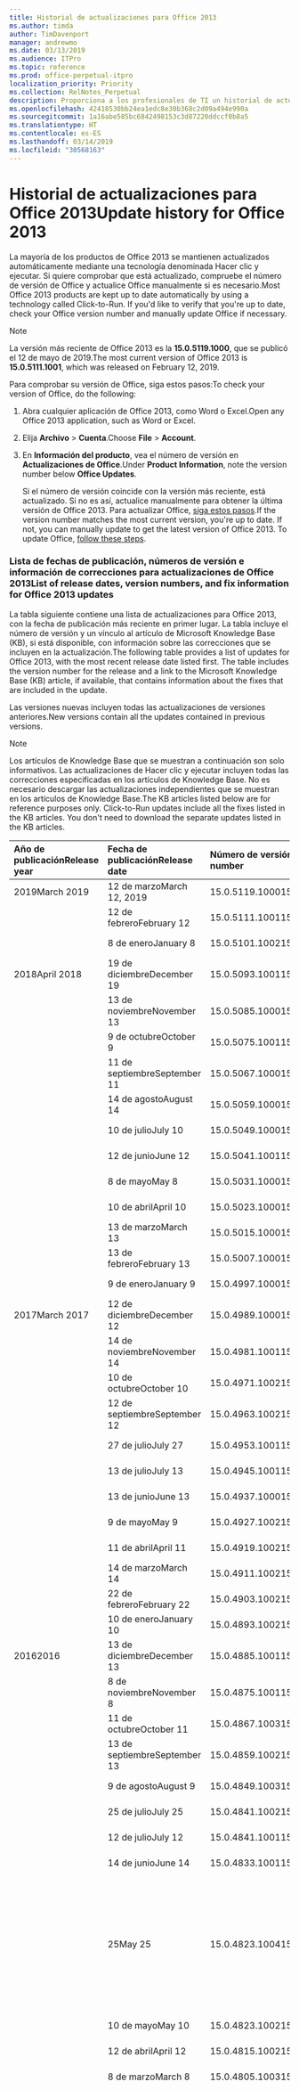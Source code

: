 ```yaml
---
title: Historial de actualizaciones para Office 2013
ms.author: timda
author: TimDavenport
manager: andrewmo
ms.date: 03/13/2019
ms.audience: ITPro
ms.topic: reference
ms.prod: office-perpetual-itpro
localization_priority: Priority
ms.collection: RelNotes_Perpetual
description: Proporciona a los profesionales de TI un historial de actualizaciones para las versiones perpetuas de Office 2013 que usan Hacer clic y ejecutar.
ms.openlocfilehash: 42418530bb24ea1edc8e30b368c2d09a494e990a
ms.sourcegitcommit: 1a16abe585bc6842498153c3d87220ddccf0b8a5
ms.translationtype: HT
ms.contentlocale: es-ES
ms.lasthandoff: 03/14/2019
ms.locfileid: "30568163"
---
```

# <a name="update-history-for-office-2013"></a><span data-ttu-id="50a38-103">Historial de actualizaciones para Office 2013</span><span class="sxs-lookup"><span data-stu-id="50a38-103">Update history for Office 2013</span></span>

<span data-ttu-id="50a38-p101">La mayoría de los productos de Office 2013 se mantienen actualizados automáticamente mediante una tecnología denominada Hacer clic y ejecutar. Si quiere comprobar que está actualizado, compruebe el número de versión de Office y actualice Office manualmente si es necesario.</span><span class="sxs-lookup"><span data-stu-id="50a38-p101">Most Office 2013 products are kept up to date automatically by using a technology called Click-to-Run. If you'd like to verify that you're up to date, check your Office version number and manually update Office if necessary.</span></span>
  
> [!NOTE]
> <span data-ttu-id="50a38-106">La versión más reciente de Office 2013 es la **15.0.5119.1000**, que se publicó el 12 de mayo de 2019.</span><span class="sxs-lookup"><span data-stu-id="50a38-106">The most current version of Office 2013 is **15.0.5111.1001**, which was released on February 12, 2019.</span></span> 
  
<span data-ttu-id="50a38-107">Para comprobar su versión de Office, siga estos pasos:</span><span class="sxs-lookup"><span data-stu-id="50a38-107">To check your version of Office, do the following:</span></span>
  
1. <span data-ttu-id="50a38-108">Abra cualquier aplicación de Office 2013, como Word o Excel.</span><span class="sxs-lookup"><span data-stu-id="50a38-108">Open any Office 2013 application, such as Word or Excel.</span></span>
    
2. <span data-ttu-id="50a38-109">Elija **Archivo** > **Cuenta**.</span><span class="sxs-lookup"><span data-stu-id="50a38-109">Choose **File** > **Account**.</span></span>
    
3. <span data-ttu-id="50a38-110">En **Información del producto**, vea el número de versión en **Actualizaciones de Office**.</span><span class="sxs-lookup"><span data-stu-id="50a38-110">Under **Product Information**, note the version number below **Office Updates**.</span></span>
    
    <span data-ttu-id="50a38-p102">Si el número de versión coincide con la versión más reciente, está actualizado. Si no es así, actualice manualmente para obtener la última versión de Office 2013. Para actualizar Office, [siga estos pasos](https://support.office.com/article/2ab296f3-7f03-43a2-8e50-46de917611c5#ID0EAABAAA=Office_2013).</span><span class="sxs-lookup"><span data-stu-id="50a38-p102">If the version number matches the most current version, you're up to date. If not, you can manually update to get the latest version of Office 2013. To update Office, [follow these steps](https://support.office.com/article/2ab296f3-7f03-43a2-8e50-46de917611c5#ID0EAABAAA=Office_2013).</span></span>
    
### <a name="list-of-release-dates-version-numbers-and-fix-information-for-office-2013-updates"></a><span data-ttu-id="50a38-114">Lista de fechas de publicación, números de versión e información de correcciones para actualizaciones de Office 2013</span><span class="sxs-lookup"><span data-stu-id="50a38-114">List of release dates, version numbers, and fix information for Office 2013 updates</span></span>

<span data-ttu-id="50a38-p103">La tabla siguiente contiene una lista de actualizaciones para Office 2013, con la fecha de publicación más reciente en primer lugar. La tabla incluye el número de versión y un vínculo al artículo de Microsoft Knowledge Base (KB), si está disponible, con información sobre las correcciones que se incluyen en la actualización.</span><span class="sxs-lookup"><span data-stu-id="50a38-p103">The following table provides a list of updates for Office 2013, with the most recent release date listed first. The table includes the version number for the release and a link to the Microsoft Knowledge Base (KB) article, if available, that contains information about the fixes that are included in the update.</span></span>
  
<span data-ttu-id="50a38-117">Las versiones nuevas incluyen todas las actualizaciones de versiones anteriores.</span><span class="sxs-lookup"><span data-stu-id="50a38-117">New versions contain all the updates contained in previous versions.</span></span>

> [!NOTE]
> <span data-ttu-id="50a38-p104">Los artículos de Knowledge Base que se muestran a continuación son solo informativos. Las actualizaciones de Hacer clic y ejecutar incluyen todas las correcciones especificadas en los artículos de Knowledge Base. No es necesario descargar las actualizaciones independientes que se muestran en los artículos de Knowledge Base.</span><span class="sxs-lookup"><span data-stu-id="50a38-p104">The KB articles listed below are for reference purposes only. Click-to-Run updates include all the fixes listed in the KB articles. You don't need to download the separate updates listed in the KB articles.</span></span>

  
|<span data-ttu-id="50a38-121">**Año de publicación**</span><span class="sxs-lookup"><span data-stu-id="50a38-121">**Release year**</span></span>|<span data-ttu-id="50a38-122">**Fecha de publicación**</span><span class="sxs-lookup"><span data-stu-id="50a38-122">**Release date**</span></span>|<span data-ttu-id="50a38-123">**Número de versión**</span><span class="sxs-lookup"><span data-stu-id="50a38-123">**Version number**</span></span>|<span data-ttu-id="50a38-124">**Más información**</span><span class="sxs-lookup"><span data-stu-id="50a38-124">**More information**</span></span>|
|:-----|:-----|:-----|:-----|
|<span data-ttu-id="50a38-125">2019</span><span class="sxs-lookup"><span data-stu-id="50a38-125">March 2019</span></span>|<span data-ttu-id="50a38-126">12 de marzo</span><span class="sxs-lookup"><span data-stu-id="50a38-126">March 12, 2019</span></span>   |<span data-ttu-id="50a38-127">15.0.5119.1000</span><span class="sxs-lookup"><span data-stu-id="50a38-127">15.0.5119.1000</span></span>   |[<span data-ttu-id="50a38-128">KB 4491754</span><span class="sxs-lookup"><span data-stu-id="50a38-128">KB 4491754</span></span>](https://support.microsoft.com/es-ES/help/4491754)  |
||<span data-ttu-id="50a38-129">12 de febrero</span><span class="sxs-lookup"><span data-stu-id="50a38-129">February 12</span></span>   |<span data-ttu-id="50a38-130">15.0.5111.1001</span><span class="sxs-lookup"><span data-stu-id="50a38-130">15.0.5111.1001</span></span>   |[<span data-ttu-id="50a38-131">KB 4488446</span><span class="sxs-lookup"><span data-stu-id="50a38-131">KB 4488446</span></span>](https://support.microsoft.com/es-ES/help/4488446)  |
||<span data-ttu-id="50a38-132">8 de enero</span><span class="sxs-lookup"><span data-stu-id="50a38-132">January 8</span></span>   |<span data-ttu-id="50a38-133">15.0.5101.1002</span><span class="sxs-lookup"><span data-stu-id="50a38-133">15.0.5101.1002</span></span>   |[<span data-ttu-id="50a38-134">KB 4484800</span><span class="sxs-lookup"><span data-stu-id="50a38-134">KB 4484800</span></span>](https://support.microsoft.com/es-ES/help/4484800)  |
|<span data-ttu-id="50a38-135">2018</span><span class="sxs-lookup"><span data-stu-id="50a38-135">April 2018</span></span>|<span data-ttu-id="50a38-136">19 de diciembre</span><span class="sxs-lookup"><span data-stu-id="50a38-136">December 19</span></span>   |<span data-ttu-id="50a38-137">15.0.5093.1001</span><span class="sxs-lookup"><span data-stu-id="50a38-137">15.0.5093.1001</span></span>   |[<span data-ttu-id="50a38-138">KB 4477615</span><span class="sxs-lookup"><span data-stu-id="50a38-138">KB 4477615</span></span>](https://support.microsoft.com/es-ES/help/4477615)  |
||<span data-ttu-id="50a38-139">13 de noviembre</span><span class="sxs-lookup"><span data-stu-id="50a38-139">November 13</span></span>   |<span data-ttu-id="50a38-140">15.0.5085.1000</span><span class="sxs-lookup"><span data-stu-id="50a38-140">15.0.5085.1000</span></span>   |[<span data-ttu-id="50a38-141">KB 4469617</span><span class="sxs-lookup"><span data-stu-id="50a38-141">KB 4469617</span></span>](https://support.microsoft.com/es-ES/help/4469617)  |
||<span data-ttu-id="50a38-142">9 de octubre</span><span class="sxs-lookup"><span data-stu-id="50a38-142">October 9</span></span>   |<span data-ttu-id="50a38-143">15.0.5075.1001</span><span class="sxs-lookup"><span data-stu-id="50a38-143">15.0.5075.1001</span></span>   |[<span data-ttu-id="50a38-144">KB 4464656</span><span class="sxs-lookup"><span data-stu-id="50a38-144">KB 4464656</span></span>](https://support.microsoft.com/es-ES/help/4464656)  |
| |<span data-ttu-id="50a38-145">11 de septiembre</span><span class="sxs-lookup"><span data-stu-id="50a38-145">September 11</span></span>   |<span data-ttu-id="50a38-146">15.0.5067.1000</span><span class="sxs-lookup"><span data-stu-id="50a38-146">15.0.5067.1000</span></span>   |[<span data-ttu-id="50a38-147">KB 4459402</span><span class="sxs-lookup"><span data-stu-id="50a38-147">KB 4459402</span></span>](https://support.microsoft.com/es-ES/help/4459402)  |
||<span data-ttu-id="50a38-148">14 de agosto</span><span class="sxs-lookup"><span data-stu-id="50a38-148">August 14</span></span>   |<span data-ttu-id="50a38-149">15.0.5059.1000</span><span class="sxs-lookup"><span data-stu-id="50a38-149">15.0.5059.1000</span></span>   |[<span data-ttu-id="50a38-150">KB 4346823</span><span class="sxs-lookup"><span data-stu-id="50a38-150">KB 4346823</span></span>](https://support.microsoft.com/es-ES/help/4346823)  |
||<span data-ttu-id="50a38-151">10 de julio</span><span class="sxs-lookup"><span data-stu-id="50a38-151">July 10</span></span>   |<span data-ttu-id="50a38-152">15.0.5049.1000</span><span class="sxs-lookup"><span data-stu-id="50a38-152">15.0.5049.1000</span></span>   |[<span data-ttu-id="50a38-153">KB 4340798</span><span class="sxs-lookup"><span data-stu-id="50a38-153">KB 4340798</span></span>](https://support.microsoft.com/es-ES/help/4340798)  |
||<span data-ttu-id="50a38-154">12 de junio</span><span class="sxs-lookup"><span data-stu-id="50a38-154">June 12</span></span>   |<span data-ttu-id="50a38-155">15.0.5041.1001</span><span class="sxs-lookup"><span data-stu-id="50a38-155">15.0.5041.1001</span></span>   |[<span data-ttu-id="50a38-156">KB 4299875</span><span class="sxs-lookup"><span data-stu-id="50a38-156">KB 4299875</span></span>](https://support.microsoft.com/es-ES/help/4299875)  |
||<span data-ttu-id="50a38-157">8 de mayo</span><span class="sxs-lookup"><span data-stu-id="50a38-157">May 8</span></span>   |<span data-ttu-id="50a38-158">15.0.5031.1000</span><span class="sxs-lookup"><span data-stu-id="50a38-158">15.0.5031.1000</span></span>   |[<span data-ttu-id="50a38-159">KB 4133083</span><span class="sxs-lookup"><span data-stu-id="50a38-159">KB 4133083</span></span>](https://support.microsoft.com/es-ES/help/4133083)  |
||<span data-ttu-id="50a38-160">10 de abril</span><span class="sxs-lookup"><span data-stu-id="50a38-160">April 10</span></span>   |<span data-ttu-id="50a38-161">15.0.5023.1000</span><span class="sxs-lookup"><span data-stu-id="50a38-161">15.0.5023.1000</span></span>   |[<span data-ttu-id="50a38-162">KB 4098622</span><span class="sxs-lookup"><span data-stu-id="50a38-162">KB 4098622</span></span>](https://support.microsoft.com/es-ES/help/4098622)  |
||<span data-ttu-id="50a38-163">13 de marzo</span><span class="sxs-lookup"><span data-stu-id="50a38-163">March 13</span></span>   |<span data-ttu-id="50a38-164">15.0.5015.1000</span><span class="sxs-lookup"><span data-stu-id="50a38-164">15.0.5015.1000</span></span>   |[<span data-ttu-id="50a38-165">KB 4090988</span><span class="sxs-lookup"><span data-stu-id="50a38-165">KB 4090988</span></span>](https://support.microsoft.com/es-ES/help/4090988)  |
||<span data-ttu-id="50a38-166">13 de febrero</span><span class="sxs-lookup"><span data-stu-id="50a38-166">February 13</span></span>   |<span data-ttu-id="50a38-167">15.0.5007.1000</span><span class="sxs-lookup"><span data-stu-id="50a38-167">15.0.5007.1000</span></span>   |[<span data-ttu-id="50a38-168">KB 4077965</span><span class="sxs-lookup"><span data-stu-id="50a38-168">KB 4077965</span></span>](https://support.microsoft.com/help/4077965)  |
||<span data-ttu-id="50a38-169">9 de enero</span><span class="sxs-lookup"><span data-stu-id="50a38-169">January 9</span></span>   |<span data-ttu-id="50a38-170">15.0.4997.1000</span><span class="sxs-lookup"><span data-stu-id="50a38-170">15.0.4997.1000</span></span>   |[<span data-ttu-id="50a38-171">KB 4058103</span><span class="sxs-lookup"><span data-stu-id="50a38-171">KB 4058103</span></span>](https://support.microsoft.com/help/4058103)  |
|<span data-ttu-id="50a38-172">2017</span><span class="sxs-lookup"><span data-stu-id="50a38-172">March 2017</span></span>   |<span data-ttu-id="50a38-173">12 de diciembre</span><span class="sxs-lookup"><span data-stu-id="50a38-173">December 12</span></span>   |<span data-ttu-id="50a38-174">15.0.4989.1000</span><span class="sxs-lookup"><span data-stu-id="50a38-174">15.0.4989.1000</span></span>   |[<span data-ttu-id="50a38-175">KB 4055454</span><span class="sxs-lookup"><span data-stu-id="50a38-175">KB 4055454</span></span>](https://support.microsoft.com/help/4055454)  |
||<span data-ttu-id="50a38-176">14 de noviembre</span><span class="sxs-lookup"><span data-stu-id="50a38-176">November 14</span></span>   |<span data-ttu-id="50a38-177">15.0.4981.1001</span><span class="sxs-lookup"><span data-stu-id="50a38-177">15.0.4981.1001</span></span>   |[<span data-ttu-id="50a38-178">KB 4051890</span><span class="sxs-lookup"><span data-stu-id="50a38-178">KB 4051890</span></span>](https://support.microsoft.com/help/4051890)  |
||<span data-ttu-id="50a38-179">10 de octubre</span><span class="sxs-lookup"><span data-stu-id="50a38-179">October 10</span></span>   |<span data-ttu-id="50a38-180">15.0.4971.1002</span><span class="sxs-lookup"><span data-stu-id="50a38-180">15.0.4971.1002</span></span>   |[<span data-ttu-id="50a38-181">KB 4043461</span><span class="sxs-lookup"><span data-stu-id="50a38-181">KB 4043461</span></span>](https://support.microsoft.com/help/4043461)  |
||<span data-ttu-id="50a38-182">12 de septiembre</span><span class="sxs-lookup"><span data-stu-id="50a38-182">September 12</span></span>   |<span data-ttu-id="50a38-183">15.0.4963.1002</span><span class="sxs-lookup"><span data-stu-id="50a38-183">15.0.4963.1002</span></span>   |[<span data-ttu-id="50a38-184">KB 4040279</span><span class="sxs-lookup"><span data-stu-id="50a38-184">KB 4040279</span></span>](https://support.microsoft.com/help/4040279)  |
||<span data-ttu-id="50a38-185">27 de julio</span><span class="sxs-lookup"><span data-stu-id="50a38-185">July 27</span></span>   |<span data-ttu-id="50a38-186">15.0.4953.1001</span><span class="sxs-lookup"><span data-stu-id="50a38-186">15.0.4953.1001</span></span>   |[<span data-ttu-id="50a38-187">KB 4036121</span><span class="sxs-lookup"><span data-stu-id="50a38-187">KB 4036121</span></span>](https://support.microsoft.com/help/4036121)  |
||<span data-ttu-id="50a38-188">13 de julio</span><span class="sxs-lookup"><span data-stu-id="50a38-188">July 13</span></span>   |<span data-ttu-id="50a38-189">15.0.4945.1001</span><span class="sxs-lookup"><span data-stu-id="50a38-189">15.0.4945.1001</span></span>   |[<span data-ttu-id="50a38-190">KB 4033107</span><span class="sxs-lookup"><span data-stu-id="50a38-190">KB 4033107</span></span>](https://support.microsoft.com/help/4033107)  |
||<span data-ttu-id="50a38-191">13 de junio</span><span class="sxs-lookup"><span data-stu-id="50a38-191">June 13</span></span>   |<span data-ttu-id="50a38-192">15.0.4937.1000</span><span class="sxs-lookup"><span data-stu-id="50a38-192">15.0.4937.1000</span></span>   |[<span data-ttu-id="50a38-193">KB 4023935</span><span class="sxs-lookup"><span data-stu-id="50a38-193">KB 4023935</span></span>](https://support.microsoft.com/help/4023935)  |
||<span data-ttu-id="50a38-194">9 de mayo</span><span class="sxs-lookup"><span data-stu-id="50a38-194">May 9</span></span>   |<span data-ttu-id="50a38-195">15.0.4927.1002</span><span class="sxs-lookup"><span data-stu-id="50a38-195">15.0.4927.1002</span></span>   |[<span data-ttu-id="50a38-196">KB 4020152</span><span class="sxs-lookup"><span data-stu-id="50a38-196">KB 4020152</span></span>](https://support.microsoft.com/help/4020152)  |
||<span data-ttu-id="50a38-197">11 de abril</span><span class="sxs-lookup"><span data-stu-id="50a38-197">April 11</span></span>   |<span data-ttu-id="50a38-198">15.0.4919.1002</span><span class="sxs-lookup"><span data-stu-id="50a38-198">15.0.4919.1002</span></span>   |[<span data-ttu-id="50a38-199">KB 4016803</span><span class="sxs-lookup"><span data-stu-id="50a38-199">KB 4016803</span></span>](https://support.microsoft.com/help/4016803)  |
||<span data-ttu-id="50a38-200">14 de marzo</span><span class="sxs-lookup"><span data-stu-id="50a38-200">March 14</span></span>   |<span data-ttu-id="50a38-201">15.0.4911.1002</span><span class="sxs-lookup"><span data-stu-id="50a38-201">15.0.4911.1002</span></span>   |[<span data-ttu-id="50a38-202">KB 4013886</span><span class="sxs-lookup"><span data-stu-id="50a38-202">KB 4013886</span></span>](https://support.microsoft.com/help/4013886)  |
||<span data-ttu-id="50a38-203">22 de febrero</span><span class="sxs-lookup"><span data-stu-id="50a38-203">February 22</span></span>   |<span data-ttu-id="50a38-204">15.0.4903.1002</span><span class="sxs-lookup"><span data-stu-id="50a38-204">15.0.4903.1002</span></span>   |[<span data-ttu-id="50a38-205">KB 4010765</span><span class="sxs-lookup"><span data-stu-id="50a38-205">KB 4010765</span></span>](https://support.microsoft.com/help/4010765)  |
||<span data-ttu-id="50a38-206">10 de enero</span><span class="sxs-lookup"><span data-stu-id="50a38-206">January 10</span></span>   |<span data-ttu-id="50a38-207">15.0.4893.1002</span><span class="sxs-lookup"><span data-stu-id="50a38-207">15.0.4893.1002</span></span>   |[<span data-ttu-id="50a38-208">KB 3214449</span><span class="sxs-lookup"><span data-stu-id="50a38-208">KB 3214449</span></span>](https://support.microsoft.com/es-ES/kb/3214449)  |
|<span data-ttu-id="50a38-209">2016</span><span class="sxs-lookup"><span data-stu-id="50a38-209">2016</span></span>   |<span data-ttu-id="50a38-210">13 de diciembre</span><span class="sxs-lookup"><span data-stu-id="50a38-210">December 13</span></span>   |<span data-ttu-id="50a38-211">15.0.4885.1001</span><span class="sxs-lookup"><span data-stu-id="50a38-211">15.0.4885.1001</span></span>   |[<span data-ttu-id="50a38-212">KB 3208595</span><span class="sxs-lookup"><span data-stu-id="50a38-212">KB 3208595</span></span>](https://support.microsoft.com/es-ES/kb/3208595)  |
||<span data-ttu-id="50a38-213">8 de noviembre</span><span class="sxs-lookup"><span data-stu-id="50a38-213">November 8</span></span>   |<span data-ttu-id="50a38-214">15.0.4875.1001</span><span class="sxs-lookup"><span data-stu-id="50a38-214">15.0.4875.1001</span></span>   |[<span data-ttu-id="50a38-215">KB 3200802</span><span class="sxs-lookup"><span data-stu-id="50a38-215">KB 3200802</span></span>](https://support.microsoft.com/kb/3200802)  |
||<span data-ttu-id="50a38-216">11 de octubre</span><span class="sxs-lookup"><span data-stu-id="50a38-216">October 11</span></span>   |<span data-ttu-id="50a38-217">15.0.4867.1003</span><span class="sxs-lookup"><span data-stu-id="50a38-217">15.0.4867.1003</span></span>   |[<span data-ttu-id="50a38-218">KB 3194160</span><span class="sxs-lookup"><span data-stu-id="50a38-218">KB 3194160</span></span>](https://support.microsoft.com/kb/3194160)  |
||<span data-ttu-id="50a38-219">13 de septiembre</span><span class="sxs-lookup"><span data-stu-id="50a38-219">September 13</span></span>   |<span data-ttu-id="50a38-220">15.0.4859.1002</span><span class="sxs-lookup"><span data-stu-id="50a38-220">15.0.4859.1002</span></span>   |[<span data-ttu-id="50a38-221">KB 3188548</span><span class="sxs-lookup"><span data-stu-id="50a38-221">KB 3188548</span></span>](https://support.microsoft.com/kb/3188548)  |
||<span data-ttu-id="50a38-222">9 de agosto</span><span class="sxs-lookup"><span data-stu-id="50a38-222">August 9</span></span>   |<span data-ttu-id="50a38-223">15.0.4849.1003</span><span class="sxs-lookup"><span data-stu-id="50a38-223">15.0.4849.1003</span></span>   |[<span data-ttu-id="50a38-224">KB 3181038</span><span class="sxs-lookup"><span data-stu-id="50a38-224">KB 3181038</span></span>](https://support.microsoft.com/kb/3181038)  |
||<span data-ttu-id="50a38-225">25 de julio</span><span class="sxs-lookup"><span data-stu-id="50a38-225">July 25</span></span>   |<span data-ttu-id="50a38-226">15.0.4841.1002</span><span class="sxs-lookup"><span data-stu-id="50a38-226">15.0.4841.1002</span></span>   |[<span data-ttu-id="50a38-227">KB 3179661</span><span class="sxs-lookup"><span data-stu-id="50a38-227">KB 3179661</span></span>](https://support.microsoft.com/kb/3179661)  |
||<span data-ttu-id="50a38-228">12 de julio</span><span class="sxs-lookup"><span data-stu-id="50a38-228">July 12</span></span>   |<span data-ttu-id="50a38-229">15.0.4841.1001</span><span class="sxs-lookup"><span data-stu-id="50a38-229">15.0.4841.1001</span></span>   |[<span data-ttu-id="50a38-230">KB 3173835</span><span class="sxs-lookup"><span data-stu-id="50a38-230">KB 3173835</span></span>](https://support.microsoft.com/kb/3173835)  |
||<span data-ttu-id="50a38-231">14 de junio</span><span class="sxs-lookup"><span data-stu-id="50a38-231">June 14</span></span>   |<span data-ttu-id="50a38-232">15.0.4833.1001</span><span class="sxs-lookup"><span data-stu-id="50a38-232">15.0.4833.1001</span></span>   |[<span data-ttu-id="50a38-233">KB 3166910</span><span class="sxs-lookup"><span data-stu-id="50a38-233">KB 3166910</span></span>](https://support.microsoft.com/kb/3166910)  |
||<span data-ttu-id="50a38-234">25</span><span class="sxs-lookup"><span data-stu-id="50a38-234">May 25</span></span>   |<span data-ttu-id="50a38-235">15.0.4823.1004</span><span class="sxs-lookup"><span data-stu-id="50a38-235">15.0.4823.1004</span></span>   |<span data-ttu-id="50a38-236">En esta versión se corrige un bloqueo que podía producirse durante el proceso de instalación.</span><span class="sxs-lookup"><span data-stu-id="50a38-236">This version fixes a crash that may occur during the installation process.</span></span>   |
||<span data-ttu-id="50a38-237">10 de mayo</span><span class="sxs-lookup"><span data-stu-id="50a38-237">May 10</span></span>   |<span data-ttu-id="50a38-238">15.0.4823.1002</span><span class="sxs-lookup"><span data-stu-id="50a38-238">15.0.4823.1002</span></span>   |[<span data-ttu-id="50a38-239">KB 3158453</span><span class="sxs-lookup"><span data-stu-id="50a38-239">KB 3158453</span></span>](https://support.microsoft.com/kb/3158453 )  |
||<span data-ttu-id="50a38-240">12 de abril</span><span class="sxs-lookup"><span data-stu-id="50a38-240">April 12</span></span>   |<span data-ttu-id="50a38-241">15.0.4815.1002</span><span class="sxs-lookup"><span data-stu-id="50a38-241">15.0.4815.1002</span></span>   |[<span data-ttu-id="50a38-242">KB 3150264</span><span class="sxs-lookup"><span data-stu-id="50a38-242">KB 3150264</span></span>](https://support.microsoft.com/kb/3150264)  |
||<span data-ttu-id="50a38-243">8 de marzo</span><span class="sxs-lookup"><span data-stu-id="50a38-243">March 8</span></span>   |<span data-ttu-id="50a38-244">15.0.4805.1003</span><span class="sxs-lookup"><span data-stu-id="50a38-244">15.0.4805.1003</span></span>   |[<span data-ttu-id="50a38-245">KB 3143491</span><span class="sxs-lookup"><span data-stu-id="50a38-245">KB 3143491</span></span>](https://support.microsoft.com/kb/3143491)  |
||<span data-ttu-id="50a38-246">17 de febrero</span><span class="sxs-lookup"><span data-stu-id="50a38-246">February 17</span></span>   |<span data-ttu-id="50a38-247">15.0.4797.1003</span><span class="sxs-lookup"><span data-stu-id="50a38-247">15.0.4797.1003</span></span>   |<span data-ttu-id="50a38-248">En esta versión se corrige un problema que podía producir que las aplicaciones de Office, como Word, Excel o Outlook, se bloqueasen o que se ejecutasen muy lentamente al desplazarse por la ventana o al copiar y pegar texto.</span><span class="sxs-lookup"><span data-stu-id="50a38-248">This version fixes a problem that may cause Office apps, such as Word, Excel, or Outlook to freeze or perform very slowly when you scroll the window or when you copy and paste text.</span></span>   |
||<span data-ttu-id="50a38-249">9 de febrero</span><span class="sxs-lookup"><span data-stu-id="50a38-249">February 9</span></span>   |<span data-ttu-id="50a38-250">15.0.4797.1002</span><span class="sxs-lookup"><span data-stu-id="50a38-250">15.0.4797.1002</span></span>   |[<span data-ttu-id="50a38-251">KB 3137471</span><span class="sxs-lookup"><span data-stu-id="50a38-251">KB 3137471</span></span>](https://support.microsoft.com/kb/3137471)  |
||<span data-ttu-id="50a38-252">12 de enero</span><span class="sxs-lookup"><span data-stu-id="50a38-252">January 12</span></span>   |<span data-ttu-id="50a38-253">15.0.4787.1002</span><span class="sxs-lookup"><span data-stu-id="50a38-253">15.0.4787.1002</span></span>   |[<span data-ttu-id="50a38-254">KB 3131245</span><span class="sxs-lookup"><span data-stu-id="50a38-254">KB 3131245</span></span>](https://support.microsoft.com/kb/3131245)  |
|<span data-ttu-id="50a38-255">2015</span><span class="sxs-lookup"><span data-stu-id="50a38-255">April 2015</span></span>   |<span data-ttu-id="50a38-256">8 de diciembre</span><span class="sxs-lookup"><span data-stu-id="50a38-256">December 8</span></span>   |<span data-ttu-id="50a38-257">15.0.4779.1002</span><span class="sxs-lookup"><span data-stu-id="50a38-257">15.0.4779.1002</span></span>   |[<span data-ttu-id="50a38-258">KB 3121650</span><span class="sxs-lookup"><span data-stu-id="50a38-258">KB 3121650</span></span>](https://support.microsoft.com/kb/3121650)  |
||<span data-ttu-id="50a38-259">24 de noviembre</span><span class="sxs-lookup"><span data-stu-id="50a38-259">November 24</span></span>   |<span data-ttu-id="50a38-260">15.0.4771.1004</span><span class="sxs-lookup"><span data-stu-id="50a38-260">15.0.4771.1004</span></span>   |<span data-ttu-id="50a38-261">En esta versión se corrige un bloqueo de Outlook.</span><span class="sxs-lookup"><span data-stu-id="50a38-261">This version fixes an Outlook crash.</span></span>   |
||<span data-ttu-id="50a38-262">10 de noviembre</span><span class="sxs-lookup"><span data-stu-id="50a38-262">November 10</span></span>   |<span data-ttu-id="50a38-263">15.0.4771.1003</span><span class="sxs-lookup"><span data-stu-id="50a38-263">15.0.4771.1003</span></span>   |[<span data-ttu-id="50a38-264">KB 3108456</span><span class="sxs-lookup"><span data-stu-id="50a38-264">KB 3108456</span></span>](https://support.microsoft.com/kb/3108456)  |
||<span data-ttu-id="50a38-265">13 de octubre</span><span class="sxs-lookup"><span data-stu-id="50a38-265">October 13</span></span>   |<span data-ttu-id="50a38-266">15.0.4763.1003</span><span class="sxs-lookup"><span data-stu-id="50a38-266">15.0.4763.1003</span></span>   |[<span data-ttu-id="50a38-267">KB 3099951</span><span class="sxs-lookup"><span data-stu-id="50a38-267">KB 3099951</span></span>](https://support.microsoft.com/kb/3099951)  |
||<span data-ttu-id="50a38-268">8 de septiembre</span><span class="sxs-lookup"><span data-stu-id="50a38-268">September 8</span></span>   |<span data-ttu-id="50a38-269">15.0.4753.1003</span><span class="sxs-lookup"><span data-stu-id="50a38-269">15.0.4753.1003</span></span>   |[<span data-ttu-id="50a38-270">KB 3092181</span><span class="sxs-lookup"><span data-stu-id="50a38-270">KB 3092181</span></span>](https://support.microsoft.com/kb/3092181)  |
||<span data-ttu-id="50a38-271">11 de agosto</span><span class="sxs-lookup"><span data-stu-id="50a38-271">August 11</span></span>   |<span data-ttu-id="50a38-272">15.0.4745.1002</span><span class="sxs-lookup"><span data-stu-id="50a38-272">15.0.4745.1002</span></span>   |[<span data-ttu-id="50a38-273">KB 3083805</span><span class="sxs-lookup"><span data-stu-id="50a38-273">KB 3083805</span></span>](https://support.microsoft.com/kb/3083805)  |
||<span data-ttu-id="50a38-274">14 de julio</span><span class="sxs-lookup"><span data-stu-id="50a38-274">July 14</span></span>   |<span data-ttu-id="50a38-275">15.0.4737.1003</span><span class="sxs-lookup"><span data-stu-id="50a38-275">15.0.4737.1003</span></span>   |[<span data-ttu-id="50a38-276">KB 3077012</span><span class="sxs-lookup"><span data-stu-id="50a38-276">KB 3077012</span></span>](https://support.microsoft.com/kb/3077012)  |
||<span data-ttu-id="50a38-277">9 de junio</span><span class="sxs-lookup"><span data-stu-id="50a38-277">June 9</span></span>   |<span data-ttu-id="50a38-278">15.0.4727.1003</span><span class="sxs-lookup"><span data-stu-id="50a38-278">15.0.4727.1003</span></span>   |[<span data-ttu-id="50a38-279">KB 3068507</span><span class="sxs-lookup"><span data-stu-id="50a38-279">KB 3068507</span></span>](https://support.microsoft.com/kb/3068507)  |
||<span data-ttu-id="50a38-280">12 de mayo</span><span class="sxs-lookup"><span data-stu-id="50a38-280">May 12</span></span>   |<span data-ttu-id="50a38-281">15.0.4719.1002</span><span class="sxs-lookup"><span data-stu-id="50a38-281">15.0.4719.1002</span></span>   |[<span data-ttu-id="50a38-282">KB 3061974</span><span class="sxs-lookup"><span data-stu-id="50a38-282">KB 3061974</span></span>](https://support.microsoft.com/kb/3061974)  |
||<span data-ttu-id="50a38-283">14 de abril</span><span class="sxs-lookup"><span data-stu-id="50a38-283">April 14</span></span>   |<span data-ttu-id="50a38-284">15.0.4711.1003</span><span class="sxs-lookup"><span data-stu-id="50a38-284">15.0.4711.1003</span></span>   |[<span data-ttu-id="50a38-285">KB 3050766</span><span class="sxs-lookup"><span data-stu-id="50a38-285">KB 3050766</span></span>](https://support.microsoft.com/kb/3050766)  |
||<span data-ttu-id="50a38-286">10 de marzo</span><span class="sxs-lookup"><span data-stu-id="50a38-286">March 10</span></span>   |<span data-ttu-id="50a38-287">15.0.4701.1002</span><span class="sxs-lookup"><span data-stu-id="50a38-287">15.0.4701.1002</span></span>   |[<span data-ttu-id="50a38-288">KB 3040794</span><span class="sxs-lookup"><span data-stu-id="50a38-288">KB 3040794</span></span>](https://support.microsoft.com/kb/3040794)  |
||<span data-ttu-id="50a38-289">10 de febrero</span><span class="sxs-lookup"><span data-stu-id="50a38-289">February 10</span></span>   |<span data-ttu-id="50a38-290">15.0.4693.1002</span><span class="sxs-lookup"><span data-stu-id="50a38-290">15.0.4693.1002</span></span>   |[<span data-ttu-id="50a38-291">KB 3032763</span><span class="sxs-lookup"><span data-stu-id="50a38-291">KB 3032763</span></span>](https://support.microsoft.com/kb/3032763)  |
|<span data-ttu-id="50a38-292">2014</span><span class="sxs-lookup"><span data-stu-id="50a38-292">November 2014</span></span>   |<span data-ttu-id="50a38-293">9 de diciembre</span><span class="sxs-lookup"><span data-stu-id="50a38-293">December 9</span></span>   |<span data-ttu-id="50a38-294">15.0.4675.1002</span><span class="sxs-lookup"><span data-stu-id="50a38-294">15.0.4675.1002</span></span>   |[<span data-ttu-id="50a38-295">KB 3020812</span><span class="sxs-lookup"><span data-stu-id="50a38-295">KB 3020812</span></span>](https://support.microsoft.com/kb/3020812)  |
||<span data-ttu-id="50a38-296">11 de noviembre</span><span class="sxs-lookup"><span data-stu-id="50a38-296">November 11</span></span>   |<span data-ttu-id="50a38-297">15.0.4667.1002</span><span class="sxs-lookup"><span data-stu-id="50a38-297">15.0.4667.1002</span></span>   |[<span data-ttu-id="50a38-298">KB 3012392</span><span class="sxs-lookup"><span data-stu-id="50a38-298">KB 3012392</span></span>](https://support.microsoft.com/kb/3012392)  |
||<span data-ttu-id="50a38-299">14 de octubre</span><span class="sxs-lookup"><span data-stu-id="50a38-299">October 14</span></span>   |<span data-ttu-id="50a38-300">15.0.4659.1001</span><span class="sxs-lookup"><span data-stu-id="50a38-300">15.0.4659.1001</span></span>   |[<span data-ttu-id="50a38-301">KB 3003800</span><span class="sxs-lookup"><span data-stu-id="50a38-301">KB 3003800</span></span>](https://support.microsoft.com/kb/3003800)  |
||<span data-ttu-id="50a38-302">16 de septiembre</span><span class="sxs-lookup"><span data-stu-id="50a38-302">September 16</span></span>   |<span data-ttu-id="50a38-303">15.0.4649.1003</span><span class="sxs-lookup"><span data-stu-id="50a38-303">15.0.4649.1003</span></span>   |[<span data-ttu-id="50a38-304">KB 2889931</span><span class="sxs-lookup"><span data-stu-id="50a38-304">KB 2889931</span></span>](https://support.microsoft.com/kb/2889931)  |
||<span data-ttu-id="50a38-305">9 de septiembre</span><span class="sxs-lookup"><span data-stu-id="50a38-305">September 9</span></span>   |<span data-ttu-id="50a38-306">15.0.4649.1001</span><span class="sxs-lookup"><span data-stu-id="50a38-306">15.0.4649.1001</span></span>   |[<span data-ttu-id="50a38-307">KB 2995902</span><span class="sxs-lookup"><span data-stu-id="50a38-307">KB 2995902</span></span>](https://support.microsoft.com/kb/2995902)  |
||<span data-ttu-id="50a38-308">12 de agosto</span><span class="sxs-lookup"><span data-stu-id="50a38-308">August 12</span></span>   |<span data-ttu-id="50a38-309">15.0.4641.1003</span><span class="sxs-lookup"><span data-stu-id="50a38-309">15.0.4641.1003</span></span>   |[<span data-ttu-id="50a38-310">KB 2989071</span><span class="sxs-lookup"><span data-stu-id="50a38-310">KB 2989071</span></span>](https://support.microsoft.com/kb/2989071)  |
||<span data-ttu-id="50a38-311">24 de julio</span><span class="sxs-lookup"><span data-stu-id="50a38-311">July 24</span></span>   |<span data-ttu-id="50a38-312">15.0.4631.1004</span><span class="sxs-lookup"><span data-stu-id="50a38-312">15.0.4631.1004</span></span>   |[<span data-ttu-id="50a38-313">KB 2989605</span><span class="sxs-lookup"><span data-stu-id="50a38-313">KB 2989605</span></span>](https://support.microsoft.com/kb/2989605)  |
||<span data-ttu-id="50a38-314">8 de julio</span><span class="sxs-lookup"><span data-stu-id="50a38-314">July 8</span></span>   |<span data-ttu-id="50a38-315">15.0.4631.1002</span><span class="sxs-lookup"><span data-stu-id="50a38-315">15.0.4631.1002</span></span>   |[<span data-ttu-id="50a38-316">KB 2980001</span><span class="sxs-lookup"><span data-stu-id="50a38-316">KB 2980001</span></span>](https://support.microsoft.com/kb/2980001)  |
||<span data-ttu-id="50a38-317">10 de junio</span><span class="sxs-lookup"><span data-stu-id="50a38-317">June 10</span></span>   |<span data-ttu-id="50a38-318">15.0.4623.1003</span><span class="sxs-lookup"><span data-stu-id="50a38-318">15.0.4623.1003</span></span>   |[<span data-ttu-id="50a38-319">KB 2971668</span><span class="sxs-lookup"><span data-stu-id="50a38-319">KB 2971668</span></span>](https://support.microsoft.com/kb/2971668)  |
||<span data-ttu-id="50a38-320">22 de mayo</span><span class="sxs-lookup"><span data-stu-id="50a38-320">May 22</span></span>   |<span data-ttu-id="50a38-321">15.0.4615.1002</span><span class="sxs-lookup"><span data-stu-id="50a38-321">15.0.4615.1002</span></span>   |<span data-ttu-id="50a38-322">En esta versión se corrigen errores de activación.</span><span class="sxs-lookup"><span data-stu-id="50a38-322">This version fixes activation errors.</span></span>   |
||<span data-ttu-id="50a38-323">13 de mayo</span><span class="sxs-lookup"><span data-stu-id="50a38-323">May 13</span></span>   |<span data-ttu-id="50a38-324">15.0.4615.1001</span><span class="sxs-lookup"><span data-stu-id="50a38-324">15.0.4615.1001</span></span>   |[<span data-ttu-id="50a38-325">KB 2964042</span><span class="sxs-lookup"><span data-stu-id="50a38-325">KB 2964042</span></span>](https://support.microsoft.com/kb/2964042)  |
||<span data-ttu-id="50a38-326">8 de abril</span><span class="sxs-lookup"><span data-stu-id="50a38-326">April 8</span></span>   |<span data-ttu-id="50a38-327">15.0.4605.1003</span><span class="sxs-lookup"><span data-stu-id="50a38-327">15.0.4605.1003</span></span>   |[<span data-ttu-id="50a38-328">KB 2955382</span><span class="sxs-lookup"><span data-stu-id="50a38-328">KB 2955382</span></span>](https://support.microsoft.com/kb/2955382)  |
||<span data-ttu-id="50a38-329">11 de marzo</span><span class="sxs-lookup"><span data-stu-id="50a38-329">March 11</span></span>   |<span data-ttu-id="50a38-330">15.0.4569.1508</span><span class="sxs-lookup"><span data-stu-id="50a38-330">15.0.4569.1508</span></span>   |[<span data-ttu-id="50a38-331">KB 2937335</span><span class="sxs-lookup"><span data-stu-id="50a38-331">KB 2937335</span></span>](https://support.microsoft.com/kb/2937335)  |
||<span data-ttu-id="50a38-332">25 de febrero</span><span class="sxs-lookup"><span data-stu-id="50a38-332">February 25</span></span>   |<span data-ttu-id="50a38-333">15.0.4569.1507</span><span class="sxs-lookup"><span data-stu-id="50a38-333">15.0.4569.1507</span></span>   |<span data-ttu-id="50a38-334">[KB 2817430](https://support.microsoft.com/kb/2817430) (Service Pack 1)</span><span class="sxs-lookup"><span data-stu-id="50a38-334">[KB 2817430](https://support.microsoft.com/kb/2817430) (Service Pack 1)</span></span>   |
||<span data-ttu-id="50a38-335">14 de enero</span><span class="sxs-lookup"><span data-stu-id="50a38-335">January 14</span></span>   |<span data-ttu-id="50a38-336">15.0.4551.1512</span><span class="sxs-lookup"><span data-stu-id="50a38-336">15.0.4551.1512</span></span>   |[<span data-ttu-id="50a38-337">KB 2923177</span><span class="sxs-lookup"><span data-stu-id="50a38-337">KB 2923177</span></span>](https://support.microsoft.com/kb/2923177)  |
|<span data-ttu-id="50a38-338">2013</span><span class="sxs-lookup"><span data-stu-id="50a38-338">2013</span></span>   |<span data-ttu-id="50a38-339">10 de diciembre</span><span class="sxs-lookup"><span data-stu-id="50a38-339">December 10</span></span>   |<span data-ttu-id="50a38-340">15.0.4551.1011</span><span class="sxs-lookup"><span data-stu-id="50a38-340">15.0.4551.1011</span></span>   |[<span data-ttu-id="50a38-341">KB 2916204</span><span class="sxs-lookup"><span data-stu-id="50a38-341">KB 2916204</span></span>](https://support.microsoft.com/kb/2916204)  |
||<span data-ttu-id="50a38-342">12 noviembre</span><span class="sxs-lookup"><span data-stu-id="50a38-342">November 12</span></span>   |<span data-ttu-id="50a38-343">15.0.4551.1005</span><span class="sxs-lookup"><span data-stu-id="50a38-343">15.0.4551.1005</span></span>   |[<span data-ttu-id="50a38-344">KB 2908105</span><span class="sxs-lookup"><span data-stu-id="50a38-344">KB 2908105</span></span>](https://support.microsoft.com/kb/2908105)  |
||<span data-ttu-id="50a38-345">8 de octubre</span><span class="sxs-lookup"><span data-stu-id="50a38-345">October 8</span></span>   |<span data-ttu-id="50a38-346">15.0.4535.1511</span><span class="sxs-lookup"><span data-stu-id="50a38-346">15.0.4535.1511</span></span>   |[<span data-ttu-id="50a38-347">KB 2892139</span><span class="sxs-lookup"><span data-stu-id="50a38-347">KB 2892139</span></span>](https://support.microsoft.com/kb/2892139)  |
||<span data-ttu-id="50a38-348">10 de septiembre</span><span class="sxs-lookup"><span data-stu-id="50a38-348">September 10</span></span>   |<span data-ttu-id="50a38-349">15.0.4535.1004</span><span class="sxs-lookup"><span data-stu-id="50a38-349">15.0.4535.1004</span></span>   |[<span data-ttu-id="50a38-350">KB 2884129</span><span class="sxs-lookup"><span data-stu-id="50a38-350">KB 2884129</span></span>](https://support.microsoft.com/kb/2884129)  |
||<span data-ttu-id="50a38-351">13 de agosto</span><span class="sxs-lookup"><span data-stu-id="50a38-351">August 13</span></span>   |<span data-ttu-id="50a38-352">15.0.4517.1509</span><span class="sxs-lookup"><span data-stu-id="50a38-352">15.0.4517.1509</span></span>   |[<span data-ttu-id="50a38-353">KB 2876211</span><span class="sxs-lookup"><span data-stu-id="50a38-353">KB 2876211</span></span>](https://support.microsoft.com/kb/2876211)  |
||<span data-ttu-id="50a38-354">9 de julio</span><span class="sxs-lookup"><span data-stu-id="50a38-354">July 9</span></span>   |<span data-ttu-id="50a38-355">15.0.4517.1005</span><span class="sxs-lookup"><span data-stu-id="50a38-355">15.0.4517.1005</span></span>   |[<span data-ttu-id="50a38-356">KB 2867767</span><span class="sxs-lookup"><span data-stu-id="50a38-356">KB 2867767</span></span>](https://support.microsoft.com/kb/2867767)  |
||<span data-ttu-id="50a38-357">11 de junio</span><span class="sxs-lookup"><span data-stu-id="50a38-357">June 11</span></span>   |<span data-ttu-id="50a38-358">15.0.4505.1510</span><span class="sxs-lookup"><span data-stu-id="50a38-358">15.0.4505.1510</span></span>   |[<span data-ttu-id="50a38-359">KB 2860010</span><span class="sxs-lookup"><span data-stu-id="50a38-359">KB 2860010</span></span>](https://support.microsoft.com/kb/2860010)  |
||<span data-ttu-id="50a38-360">14 de mayo</span><span class="sxs-lookup"><span data-stu-id="50a38-360">May 14</span></span>   |<span data-ttu-id="50a38-361">15.0.4505.1006</span><span class="sxs-lookup"><span data-stu-id="50a38-361">15.0.4505.1006</span></span>   |[<span data-ttu-id="50a38-362">KB 2847265</span><span class="sxs-lookup"><span data-stu-id="50a38-362">KB 2847265</span></span>](https://support.microsoft.com/kb/2847265)  |
||<span data-ttu-id="50a38-363">9 de abril</span><span class="sxs-lookup"><span data-stu-id="50a38-363">April 9</span></span>   |<span data-ttu-id="50a38-364">15.0.4481.1510</span><span class="sxs-lookup"><span data-stu-id="50a38-364">15.0.4481.1510</span></span>   |[<span data-ttu-id="50a38-365">KB 2833132</span><span class="sxs-lookup"><span data-stu-id="50a38-365">KB 2833132</span></span>](https://support.microsoft.com/kb/2833132)  |
   

  

